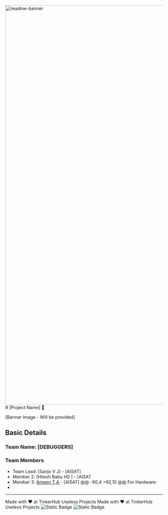 <img width="1280" alt="readme-banner" src="https://github.com/user-attachments/assets/35332e92-44cb-425b-9dff-27bcf1023c6c">
# [Project Name] 🎯

[Banner Image - Will be provided]

## Basic Details
### Team Name: [DEBUGGERS]

### Team Members
- Team Lead: [Sanjo V J] - [AISAT]
- Member 2: [Hilesh Babu HS ] - [AISAT
- Member 3: [Ameen T A ] - [AISAT]
@@ -90,4 +92,10 @@ For Hardware:
- [Ameen T A]: [support]

---
Made with ❤️ at TinkerHub Useless Projects
Made with ❤️ at TinkerHub Useless Projects 
![Static Badge](https://img.shields.io/badge/TinkerHub-24?color=%23000000&link=https%3A%2F%2Fwww.tinkerhub.org%2F)
![Static Badge](https://img.shields.io/badge/UselessProject--24-24?link=https%3A%2F%2Fwww.tinkerhub.org%2Fevents%2FQ2Q1TQKX6Q%2FUseless%2520Projects)
